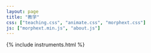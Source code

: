 ```yaml
---
layout: page
title: "教学"
css: ["teaching.css", "animate.css", "morphext.css"]
js: ["morphext.min.js", "about.js"]
---
```

{% include instruments.html %}
